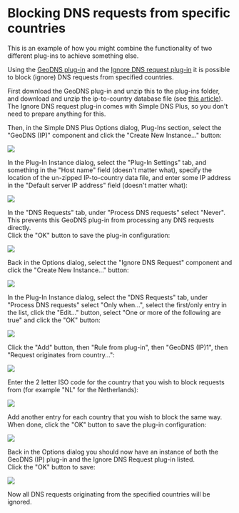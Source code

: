 ﻿---
category: 8
frontpage: false
comments: true
created-utc: 2019-01-01
modified-utc: 2019-01-01
---
# Blocking DNS requests from specific countries

This is an example of how you might combine the functionality of two different plug-ins to achieve something else.

Using the [GeoDNS plug-in](https://simpledns.plus/plugin-geodns) and the [Ignore DNS request plug-in](https://simpledns.plus/plugin-ignorereq) it is possible to block (ignore) DNS requests from specified countries.

First download the GeoDNS plug-in and unzip this to the plug-ins folder, and download and unzip the ip-to-country database file (see [this article](https://simpledns.plus/plugin-geodns)).  
The Ignore DNS request plug-in comes with Simple DNS Plus, so you don't need to prepare anything for this.

Then, in the Simple DNS Plus Options dialog, Plug-Ins section, select the "GeoDNS (IP)" component and click the "Create New Instance..." button:

![](img/6/1.png)

In the Plug-In Instance dialog, select the "Plug-In Settings" tab, and something in the "Host name" field (doesn't matter what), specify the location of the un-zipped IP-to-country data file, and enter some IP address in the "Default server IP address" field (doesn't matter what):

![](img/6/2.png)

In the "DNS Requests" tab, under "Process DNS requests" select "Never".  
This prevents this GeoDNS plug-in from processing any DNS requests directly.  
Click the "OK" button to save the plug-in configuration:

![](img/6/3.png)

Back in the Options dialog, select the "Ignore DNS Request" component and click the "Create New Instance..." button:

![](img/6/4.png)

In the Plug-In Instance dialog, select the "DNS Requests" tab, under "Process DNS requests" select "Only when...", select the first/only entry in the list, click the "Edit..." button, select "One or more of the following are true" and click the "OK" button:

![](img/6/5.png)

Click the "Add" button, then "Rule from plug-in", then "GeoDNS (IP)1", then "Request originates from country...":

![](img/6/6.png)

Enter the 2 letter ISO code for the country that you wish to block requests from (for example "NL" for the Netherlands):

![](img/6/7.png)

Add another entry for each country that you wish to block the same way.  
When done, click the "OK" button to save the plug-in configuration:

![](img/6/8.png)

Back in the Options dialog you should now have an instance of both the GeoDNS (IP) plug-in and the Ignore DNS Request plug-in listed.  
Click the "OK" button to save:

![](img/6/9.png)

Now all DNS requests originating from the specified countries will be ignored.  
